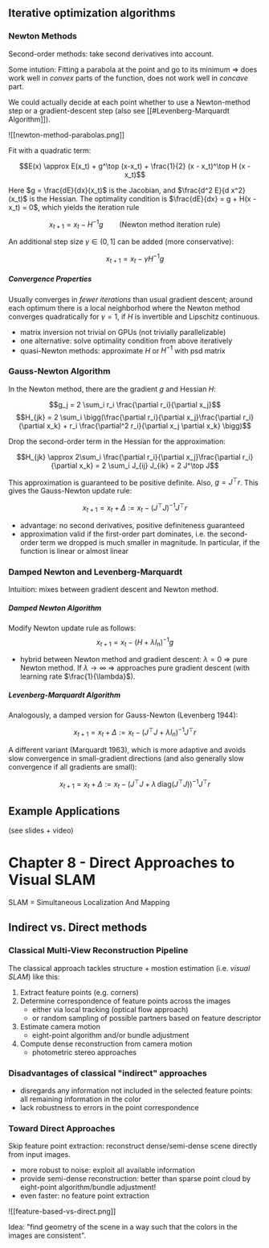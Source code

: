 ## Iterative optimization algorithms

### Newton Methods
Second-order methods: take second derivatives into account.

Some intution: Fitting a parabola at the point and go to its minimum => does work well in *convex* parts of the function, does not work well in *concave* part.

We could actually decide at each point whether to use a Newton-method step or a gradient-descent step (also see [[#Levenberg-Marquardt Algorithm]]).

![[newton-method-parabolas.png]]

Fit with a quadratic term:

$$E(x) \approx E(x_t) + g^\top (x-x_t) + \frac{1}{2} (x - x_t)^\top H (x - x_t)$$

Here $g = \frac{dE}{dx}(x_t)$ is the Jacobian, and $\frac{d^2 E}{d x^2} (x_t)$ is the Hessian. The optimality condition is $\frac{dE}{dx} = g + H(x - x_t) = 0$, which yields the iteration rule

$$x_{t+1} = x_t - H^{-1} g \qquad \text{(Newton method iteration rule)}$$

An additional step size $\gamma \in (0, 1]$ can be added (more conservative):

$$x_{t+1} = x_t - \gamma H^{-1} g$$

##### Convergence Properties
Usually converges in *fewer iterations* than usual gradient descent; around each optimum there is a local neighborhod where the Newton method converges quadratically for $\gamma = 1$, if $H$ is invertible and Lipschitz continuous.

- matrix inversion not trivial on GPUs (not trivially parallelizable)
- one alternative: solve optimality condition from above iteratively
- quasi-Newton methods: approximate $H$ or $H^{-1}$ with psd matrix



### Gauss-Newton Algorithm
In the Newton method, there are the gradient $g$ and Hessian $H$:

$$g_j = 2 \sum_i r_i \frac{\partial r_i}{\partial x_j}$$
$$H_{jk} = 2 \sum_i \bigg(\frac{\partial r_i}{\partial x_j}\frac{\partial r_i}{\partial x_k} + r_i \frac{\partial^2 r_i}{\partial x_j \partial x_k} \bigg)$$

Drop the second-order term in the Hessian for the approximation:

$$H_{jk} \approx 2\sum_i \frac{\partial r_i}{\partial x_j}\frac{\partial r_i}{\partial x_k} = 2 \sum_i J_{ij} J_{ik} = 2 J^\top J$$

This approximation is guaranteed to be positive definite. Also, $g = J^\top r$. This gives the Gauss-Newton update rule:

$$x_{t+1} = x_t + \Delta := x_t - (J^\top J)^{-1} J^\top r$$

- advantage: no second derivatives, positive definiteness guaranteed
- approximation valid if the first-order part dominates, i.e. the second-order term we dropped is much smaller in magnitude. In particular, if the function is linear or almost linear


### Damped Newton and Levenberg-Marquardt 
Intuition: mixes between gradient descent and Newton method.

##### Damped Newton Algorithm
Modify Newton update rule as follows:
$$x_{t+1} = x_t - (H + \lambda I_n)^{-1} g$$
- hybrid between Newton method and gradient descent: $\lambda = 0$ => pure Newton method. If $\lambda \to \infty$ => approaches pure gradient descent (with learning rate $\frac{1}{\lambda}$).

##### Levenberg-Marquardt Algorithm
Analogously, a damped version for Gauss-Newton (Levenberg 1944):

$$x_{t+1} = x_t + \Delta := x_t - (J^\top J + \lambda I_n)^{-1} J^\top r$$

A different variant (Marquardt 1963), which is more adaptive and avoids slow convergence in small-gradient directions (and also generally slow convergence if all gradients are small):

$$x_{t+1} = x_t + \Delta := x_t - (J^\top J + \lambda \, \text{diag}(J^\top J))^{-1} J^\top r$$


## Example Applications
(see slides + video)

# Chapter 8 - Direct Approaches to Visual SLAM
SLAM = Simultaneous Localization And Mapping

## Indirect vs. Direct methods
### Classical Multi-View Reconstruction Pipeline
The classical approach tackles structure + mostion estimation (i.e. *visual SLAM*) like this:

1. Extract feature points (e.g. corners)
2. Determine correspondence of feature points across the images
	- either via local tracking (optical flow approach)
	- or random sampling of possible partners based on feature descriptor
3. Estimate camera motion
	- eight-point algorithm and/or bundle adjustment
4. Compute dense reconstruction from camera motion
	- photometric stereo approaches

### Disadvantages of classical "indirect" approaches
- disregards any information not included in the selected feature points: all remaining information in the color
- lack robustness to errors in the point correspondence

### Toward Direct Approaches
Skip feature point extraction: reconstruct dense/semi-dense scene directly from input images.

- more robust to noise: exploit all available information
- provide semi-dense reconstruction: better than sparse point cloud by eight-point algorithm/bundle adjustment!
- even faster: no feature point extraction

![[feature-based-vs-direct.png]]

Idea: "find geometry of the scene in a way such that the colors in the images are consistent".